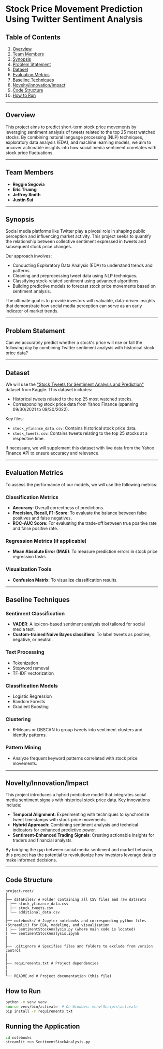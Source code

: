 # Stock Price Movement Prediction Using Twitter Sentiment Analysis

## Table of Contents
1. [Overview](#overview)
2. [Team Members](#team-members)
3. [Synopsis](#synopsis)
4. [Problem Statement](#problem-statement)
5. [Dataset](#dataset)
6. [Evaluation Metrics](#evaluation-metrics)
7. [Baseline Techniques](#baseline-techniques)
8. [Novelty/Innovation/Impact](#noveltyinnovationimpact)
9. [Code Structure](#code-structure)
10. [How to Run](#how-to-run)

---

## Overview
This project aims to predict short-term stock price movements by leveraging sentiment analysis of tweets related to the top 25 most watched stocks. By combining natural language processing (NLP) techniques, exploratory data analysis (EDA), and machine learning models, we aim to uncover actionable insights into how social media sentiment correlates with stock price fluctuations.

---

## Team Members
- **Reggie Segovia**
- **Eric Truong**
- **Jeffrey Smith**
- **Justin Sui**

---

## Synopsis
Social media platforms like Twitter play a pivotal role in shaping public perception and influencing market activity. This project seeks to quantify the relationship between collective sentiment expressed in tweets and subsequent stock price changes. 

Our approach involves:
- Conducting Exploratory Data Analysis (EDA) to understand trends and patterns.
- Cleaning and preprocessing tweet data using NLP techniques.
- Classifying stock-related sentiment using advanced algorithms.
- Building predictive models to forecast stock price movements based on sentiment analysis.

The ultimate goal is to provide investors with valuable, data-driven insights that demonstrate how social media perception can serve as an early indicator of market trends.

---

## Problem Statement
Can we accurately predict whether a stock's price will rise or fall the following day by combining Twitter sentiment analysis with historical stock price data?

---

## Dataset
We will use the ["Stock Tweets for Sentiment Analysis and Prediction"](https://www.kaggle.com/datasets/equinxx/stock-tweets-for-sentiment-analysis-and-prediction) dataset from Kaggle. This dataset includes:
- Historical tweets related to the top 25 most watched stocks.
- Corresponding stock price data from Yahoo Finance (spanning 09/30/2021 to 09/30/2022).

Key files:
- `stock_yfinance_data.csv`: Contains historical stock price data.
- `stock_tweets.csv`: Contains tweets relating to the top 25 stocks at a respective time.

If necessary, we will supplement this dataset with live data from the Yahoo Finance API to ensure accuracy and relevance.

---

## Evaluation Metrics
To assess the performance of our models, we will use the following metrics:

### Classification Metrics
- **Accuracy**: Overall correctness of predictions.
- **Precision, Recall, F1-Score**: To evaluate the balance between false positives and false negatives.
- **ROC-AUC Score**: For evaluating the trade-off between true positive rate and false positive rate.

### Regression Metrics (if applicable)
- **Mean Absolute Error (MAE)**: To measure prediction errors in stock price regression tasks.

### Visualization Tools
- **Confusion Matrix**: To visualize classification results.

---

## Baseline Techniques
### Sentiment Classification
- **VADER**: A lexicon-based sentiment analysis tool tailored for social media text.
- **Custom-trained Naive Bayes classifiers**: To label tweets as positive, negative, or neutral.

### Text Processing
- Tokenization
- Stopword removal
- TF-IDF vectorization

### Classification Models
- Logistic Regression
- Random Forests
- Gradient Boosting

### Clustering
- K-Means or DBSCAN to group tweets into sentiment clusters and identify patterns.

### Pattern Mining
- Analyze frequent keyword patterns correlated with stock price movements.

---

## Novelty/Innovation/Impact
This project introduces a hybrid predictive model that integrates social media sentiment signals with historical stock price data. Key innovations include:
- **Temporal Alignment**: Experimenting with techniques to synchronize tweet timestamps with stock price movements.
- **Hybrid Approach**: Combining sentiment analysis and technical indicators for enhanced predictive power.
- **Sentiment-Enhanced Trading Signals**: Creating actionable insights for traders and financial analysts.

By bridging the gap between social media sentiment and market behavior, this project has the potential to revolutionize how investors leverage data to make informed decisions.

---

## Code Structure
```
project-root/
│
├── dataFiles/ # Folder containing all CSV files and raw datasets
│ ├── stock_yfinance_data.csv
│ ├── stock_tweets.csv
│ └── additional_data.csv
│
├── notebooks/ # Jupyter notebooks and corresponding python files (Streamlit) for EDA, modeling, and visualization
│ ├── SentimentStockAnalysis.py (where main code is located)
| └── SentimentStockAnalysis.ipynb
|
│
├── .gitignore # Specifies files and folders to exclude from version control
│
|
├── requirements.txt # Project dependencies
|
|
└── README.md # Project documentation (this file)
```

## How to Run

```bash
python -m venv venv
source venv/bin/activate  # On Windows: venv\Scripts\activate
pip install -r requirements.txt
```

## Running the Application

```bash
cd notebooks
streamlit run SentimentStockAnalysis.py
```
